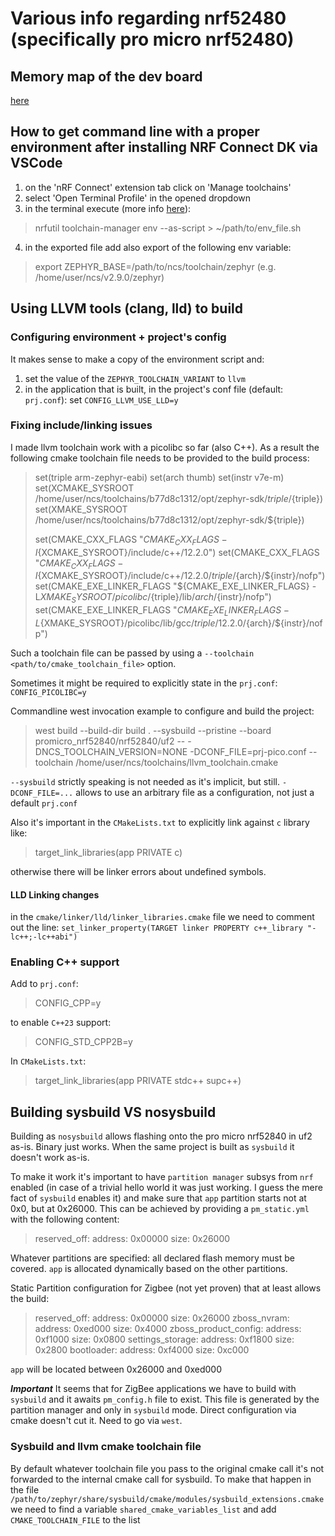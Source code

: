 # Various info regarding nrf52480 (specifically pro micro nrf52480)

## Memory map of the dev board
[here](https://learn.adafruit.com/introducing-the-adafruit-nrf52840-feather/hathach-memory-map)

## How to get command line with a proper environment after installing NRF Connect DK via VSCode

1. on the 'nRF Connect' extension tab click on 'Manage toolchains'
2. select 'Open Terminal Profile' in the opened dropdown
3. in the terminal execute (more info [here](https://docs.nordicsemi.com/bundle/nrfutil/page/nrfutil-toolchain-manager/nrfutil-toolchain-manager_0.14.1.html)): 
> nrfutil toolchain-manager env --as-script > ~/path/to/env_file.sh
4. in the exported file add also export of the following env variable:
> export ZEPHYR_BASE=/path/to/ncs/toolchain/zephyr (e.g. /home/user/ncs/v2.9.0/zephyr)


## Using LLVM tools (clang, lld) to build

### Configuring environment + project's config
It makes sense to make a copy of the environment script and: 
1. set the value of the `ZEPHYR_TOOLCHAIN_VARIANT` to `llvm`
2. in the application that is built, in the project's conf file (default: `prj.conf`):
   set `CONFIG_LLVM_USE_LLD=y`

### Fixing include/linking issues
I made llvm toolchain work with a picolibc so far (also C++). As a result the following cmake toolchain file
needs to be provided to the build process:

> set(triple arm-zephyr-eabi)
> set(arch thumb)
> set(instr v7e-m)
> set(XCMAKE_SYSROOT /home/user/ncs/toolchains/b77d8c1312/opt/zephyr-sdk/${triple}/${triple})
> set(XMAKE_SYSROOT /home/user/ncs/toolchains/b77d8c1312/opt/zephyr-sdk/${triple})
> 
> set(CMAKE_CXX_FLAGS "${CMAKE_CXX_FLAGS} -I${XCMAKE_SYSROOT}/include/c++/12.2.0")
> set(CMAKE_CXX_FLAGS "${CMAKE_CXX_FLAGS} -I${XCMAKE_SYSROOT}/include/c++/12.2.0/${triple}/${arch}/${instr}/nofp")
> set(CMAKE_EXE_LINKER_FLAGS "${CMAKE_EXE_LINKER_FLAGS} -L${XMAKE_SYSROOT}/picolibc/${triple}/lib/${arch}/${instr}/nofp")
> set(CMAKE_EXE_LINKER_FLAGS "${CMAKE_EXE_LINKER_FLAGS} -L${XMAKE_SYSROOT}/picolibc/lib/gcc/${triple}/12.2.0/${arch}/${instr}/nofp")

Such a toolchain file can be passed by using a `--toolchain <path/to/cmake_toolchain_file>` option.

Sometimes it might be required to explicitly state in the `prj.conf`: `CONFIG_PICOLIBC=y`

Commandline west invocation example to configure and build the project:
> west build --build-dir build . --sysbuild --pristine --board promicro_nrf52840/nrf52840/uf2 -- -DNCS_TOOLCHAIN_VERSION=NONE -DCONF_FILE=prj-pico.conf --toolchain /home/user/ncs/toolchains/llvm_toolchain.cmake

`--sysbuild` strictly speaking is not needed as it's implicit, but still.
`-DCONF_FILE=...` allows to use an arbitrary file as a configuration, not just a default `prj.conf`

Also it's important in the `CMakeLists.txt` to explicitly link against `c` library like:
> target_link_libraries(app PRIVATE c)

otherwise there will be linker errors about undefined symbols.

#### LLD Linking changes
in the `cmake/linker/lld/linker_libraries.cmake` file we need to comment out the line:
`set_linker_property(TARGET linker PROPERTY c++_library "-lc++;-lc++abi")`


### Enabling C++ support

Add to `prj.conf`:
> CONFIG_CPP=y

to enable `C++23` support:
> CONFIG_STD_CPP2B=y

In `CMakeLists.txt`:
> target_link_libraries(app PRIVATE stdc++ supc++)

## Building sysbuild VS nosysbuild

Building as `nosysbuild` allows flashing onto the pro micro nrf52840 in uf2 as-is. Binary just works.
When the same project is built as `sysbuild` it doesn't work as-is.

To make it work it's important to have `partition manager` subsys from `nrf` enabled 
(in case of a trivial hello world it was just working. I guess the mere fact of `sysbuild` enables it) 
and make sure that `app` partition starts not at 0x0, but at 0x26000. 
This can be achieved by providing a `pm_static.yml` with the following
content:
> reserved_off:
>   address: 0x00000
>   size: 0x26000

Whatever partitions are specified: all declared flash memory must be covered.
`app` is allocated dynamically based on the other partitions.

Static Partition configuration for Zigbee (not yet proven) that at least allows the build:
> reserved_off:
>   address: 0x00000
>   size: 0x26000
> zboss_nvram:
>   address: 0xed000
>   size: 0x4000
> zboss_product_config:
>   address: 0xf1000
>   size: 0x0800
> settings_storage:
>   address: 0xf1800
>   size: 0x2800
> bootloader:
>   address: 0xf4000
>   size: 0xc000

`app` will be located between 0x26000 and 0xed000

***Important***
It seems that for ZigBee applications we have to build with `sysbuild` and it awaits `pm_config.h` file to exist.
This file is generated by the partition manager and only in `sysbuild` mode. Direct configuration via cmake doesn't
cut it. Need to go via `west`.

### Sysbuild and llvm cmake toolchain file
By default whatever toolchain file you pass to the original cmake call it's not forwarded to the internal
cmake call for sysbuild.
To make that happen in the file `/path/to/zephyr/share/sysbuild/cmake/modules/sysbuild_extensions.cmake`
we need to find a variable `shared_cmake_variables_list` and add `CMAKE_TOOLCHAIN_FILE` to the list
